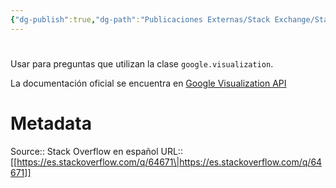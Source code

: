 ```yaml
---
{"dg-publish":true,"dg-path":"Publicaciones Externas/Stack Exchange/Stack Overflow en español/es.stackoverflow.com-64671.md","permalink":"/publicaciones-externas/stack-exchange/stack-overflow-en-espanol/es-stackoverflow-com-64671/","hide":true,"noteIcon":"default","created":"2024-04-03T12:49:10.592-06:00","updated":"2024-04-05T16:43:50.022-06:00"}
---
```


# 

Usar para preguntas que utilizan la clase `google.visualization`. 


La documentación oficial se encuentra en [Google Visualization API][1]


  [1]: https://developers.google.com/chart/interactive/docs/reference

# Metadata
Source:: Stack Overflow en español
URL:: [[https://es.stackoverflow.com/q/64671\|https://es.stackoverflow.com/q/64671]]

